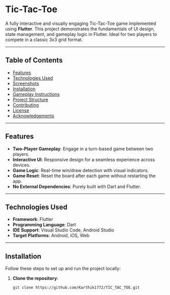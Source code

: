 # Tic-Tac-Toe

A fully interactive and visually engaging Tic-Tac-Toe game implemented using **Flutter**. This project demonstrates the fundamentals of UI design, state management, and gameplay logic in Flutter. Ideal for two players to compete in a classic 3x3 grid format.

---

## Table of Contents

- [Features](#features)
- [Technologies Used](#technologies-used)
- [Screenshots](#screenshots)
- [Installation](#installation)
- [Gameplay Instructions](#gameplay-instructions)
- [Project Structure](#project-structure)
- [Contributing](#contributing)
- [License](#license)
- [Acknowledgements](#acknowledgements)

---

## Features

- **Two-Player Gameplay**: Engage in a turn-based game between two players.
- **Interactive UI**: Responsive design for a seamless experience across devices.
- **Game Logic**: Real-time win/draw detection with visual indicators.
- **Game Reset**: Reset the board after each game without restarting the app.
- **No External Dependencies**: Purely built with Dart and Flutter.

---

## Technologies Used

- **Framework**: Flutter
- **Programming Language**: Dart
- **IDE Support**: Visual Studio Code, Android Studio
- **Target Platforms**: Android, iOS, Web

---

## Installation

Follow these steps to set up and run the project locally:

1. **Clone the repository**:
   ```bash
   git clone https://github.com/Karthik1772/TIC_TAC_TOE.git
